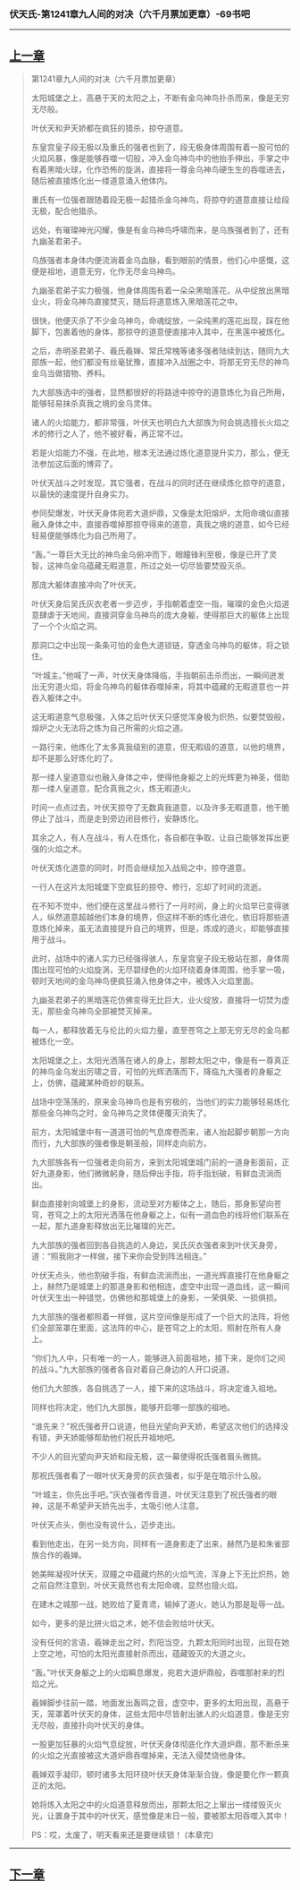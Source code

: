 ### 伏天氏-第1241章九人间的对决（六千月票加更章）-69书吧

--------
[上一章](./943890cd3edaad933475ae6822c5f5a4.md)
--------


>
>
>
>第1241章九人间的对决（六千月票加更章）
>
>太阳城堡之上，高悬于天的太阳之上，不断有金乌神鸟扑杀而来，像是无穷无尽般。
>
>叶伏天和尹天娇都在疯狂的猎杀，掠夺道意。
>
>东皇宫皇子段无极以及重氏的强者也到了，段无极身体周围有着一股可怕的火焰风暴，像是能够吞噬一切般，冲入金乌神鸟中的他抬手伸出，手掌之中有着黑暗火球，化作恐怖的旋涡，直接将一尊金乌神鸟硬生生的吞噬进去，随后被直接炼化出一缕道意涌入他体内。
>
>重氏有一位强者跟随着段无极一起猎杀金乌神鸟，将掠夺的道意直接让给段无极，配合他猎杀。
>
>远处，有璀璨神光闪耀，像是有金乌神鸟呼啸而来，是乌族强者到了，还有九幽圣君弟子。
>
>乌族强者本身体内便流淌着金乌血脉，看到眼前的情景，他们心中感慨，这便是祖地，道意无穷，化作无尽金乌神鸟。
>
>九幽圣君弟子实力极强，他身体周围有着一朵朵黑暗莲花，从中绽放出黑暗业火，将金乌神鸟直接焚灭，随后将道意炼入黑暗莲花之中。
>
>很快，他便灭杀了不少金乌神鸟，命魂绽放，一朵纯黑的莲花出现，踩在他脚下，包裹着他的身体，那掠夺的道意便直接冲入其中，在黑莲中被炼化。
>
>之后，赤明圣君弟子、羲氏羲婵、常氏常槐等诸多强者陆续到达，随同九大部族一起，他们都没有丝毫犹豫，直接冲入战圈之中，将那无穷无尽的神鸟金乌当做猎物、养料。
>
>九大部族选中的强者，显然都很好的将路途中掠夺的道意炼化为自己所用，能够轻易抹杀真我之境的金乌灵体。
>
>诸人的火焰能力，都非常强，叶伏天也明白九大部族为何会挑选擅长火焰之术的修行之人了，他不被好看，再正常不过。
>
>若是火焰能力不强，在此地，根本无法通过炼化道意提升实力，那么，便无法参加这后面的博弈了。
>
>叶伏天战斗之时发现，其它强者，在战斗的同时还在继续炼化掠夺的道意，以最快的速度提升自身实力。
>
>参同契爆发，叶伏天身体宛若大道炉鼎，又像是太阳熔炉，太阳命魂似直接融入身体之中，直接吞噬掉那掠夺得来的道意，真我之境的道意，如今已经轻易便能够炼化为自己所用了。
>
>“轰。”一尊巨大无比的神鸟金乌俯冲而下，眼瞳锋利至极，像是已开了灵智，这神鸟金乌蕴藏无暇道意，所过之处一切尽皆要焚毁灭杀。
>
>那庞大躯体直接冲向了叶伏天。
>
>叶伏天身后吴氏灰衣老者一步迈步，手指朝着虚空一指，璀璨的金色火焰道意肆虐于天地间，直接洞穿金乌神鸟的庞大身躯，使得那巨大的躯体上出现了一个个火焰之洞。
>
>那洞口之中出现一条条可怕的金色大道锁链，穿透金乌神鸟的躯体，将之锁住。
>
>“叶城主。”他喊了一声，叶伏天身体降临，手指朝前击杀而出，一瞬间迸发出无穷道火焰，将金乌神鸟的躯体吞噬掉来，将其中蕴藏的无暇道意也一并吞入躯体之中。
>
>这无暇道意气息极强，入体之后叶伏天只感觉浑身极为炽热，似要焚毁般，熔炉之火无法将之炼为自己所需的火焰之道。
>
>一路行来，他炼化了太多真我级别的道意，但无暇级的道意，以他的境界，却不是那么好炼化的了。
>
>那一缕人皇道意似也融入身体之中，使得他身躯之上的光辉更为神圣，借助那一缕人皇道意，配合真我之火，炼无暇道火。
>
>时间一点点过去，叶伏天掠夺了无数真我道意，以及许多无暇道意，他干脆停止了战斗，而是走到旁边闭目修行，安静炼化。
>
>其余之人，有人在战斗，有人在炼化，各自都在争取，让自己能够发挥出更强的火焰之术。
>
>叶伏天炼化道意的同时，时而会继续加入战局之中，掠夺道意。
>
>一行人在这片太阳城堡下空疯狂的掠夺、修行，忘却了时间的流逝。
>
>在不知不觉中，他们便在这里战斗修行了一月时间，身上的火焰早已变得骇人，纵然道意超越他们本身的境界，但这样不断的炼化进化，依旧将那些道意炼化掉来，虽无法直接提升自己的境界，但是，炼成的道火，却能够直接用于战斗。
>
>此时，战场中的诸人实力已经强得骇人，东皇宫皇子段无极站在那，身体周围出现可怕的火焰旋涡，无尽碧绿色的火焰环绕着身体周围，他手掌一吸，顿时天地间的金乌神鸟便疯狂涌入他身体之中，被炼入火焰里面。
>
>九幽圣君弟子的黑暗莲花仿佛变得无比巨大，业火绽放，直接将一切焚为虚无，那些金乌神鸟全部被焚灭掉来。
>
>每一人，都释放着无与伦比的火焰力量，直至苍穹之上那无穷无尽的金乌都被炼化一空。
>
>太阳城堡之上，太阳光洒落在诸人的身上，那颗太阳之中，像是有一尊真正的神鸟金乌发出厉啸之音，可怕的光辉洒落而下，降临九大强者的身躯之上，仿佛，蕴藏某种奇妙的联系。
>
>战场中空荡荡的，原来金乌神鸟也是有穷极的，当他们的实力能够轻易炼化那些金乌神鸟之时，金乌神鸟之灵体便覆灭消失了。
>
>前方，太阳城堡中有一道道可怕的气息席卷而来，诸人抬起脚步朝那一方向而行，九大部族的强者像是朝圣般，同样走向前方。
>
>九大部族各有一位强者走向前方，来到太阳城堡城门前的一道身影面前，正好九道身影，他们微微躬身，随后伸出手指，将手指划破，有鲜血流淌而出。
>
>鲜血直接射向城堡上的身影，流动至对方躯体之上，随后，那身影望向苍穹，苍穹之上的太阳光洒落在他身躯之上，似有一道血色的线将他们联系在一起，那九道身影释放出无比璀璨的光芒。
>
>九大部族的强者回到各自挑选的人身边，吴氏灰衣强者来到叶伏天身旁，道：“照我刚才一样做，接下来你会受到阵法相连。”
>
>叶伏天点头，他也割破手指，有鲜血流淌而出，一道光辉直接打在他身躯之上，赫然乃是城堡上的那道身影和他相连，虚空中出现一道血线，这一瞬间叶伏天生出一种错觉，仿佛他和那城堡上的身影，一荣俱荣、一损俱损。
>
>九大部族的强者都照着一样做，这片空间像是形成了一个巨大的法阵，将他们全部笼罩在里面，这法阵的中心，是苍穹之上的太阳，照射在所有人身上。
>
>“你们九人中，只有唯一的一人，能够进入前面祖地，接下来，是你们之间的战斗。”九大部族的强者各自对着自己身边的人开口说道。
>
>他们九大部族，各自挑选了一人，接下来的这场战斗，将决定谁入祖地。
>
>同样也将决定，他们九大部族，能够开启哪一部族的祖地。
>
>“谁先来？”祝氏强者开口说道，他目光望向尹天娇，希望这次他们的选择没有错，尹天娇能够帮助他们祝氏开祖地吧。
>
>不少人的目光望向尹天娇和段无极，这一幕使得祝氏强者眉头微挑。
>
>那祝氏强者看了一眼叶伏天身旁的灰衣强者，似乎是在暗示什么般。
>
>“叶城主，你先出手吧。”灰衣强者传音道，叶伏天注意到了祝氏强者的眼神，这是不希望尹天娇先出手，太吸引他人注意。
>
>叶伏天点头，倒也没有说什么，迈步走出。
>
>看到他走出，在另一处方向，同样有一道身影走了出来，赫然乃是和朱雀部族合作的羲婵。
>
>她美眸凝视叶伏天，双瞳之中蕴藏灼热的火焰气流，浑身上下无比炽热，她之前自然注意到，叶伏天竟然也有太阳命魂，显然也擅火焰。
>
>在建木之城那一战，她败给了夏青鸢，输掉了道火，她认为那是耻辱一战。
>
>如今，更多的是比拼火焰之术，她不信会败给叶伏天。
>
>没有任何的言语，羲婵走出之时，烈阳当空，九颗太阳同时出现，出现在她上空之地，可怕的太阳光直接射杀而出，蕴藏毁灭的大道之火。
>
>“轰。”叶伏天身躯之上的火焰瞬息爆发，宛若大道炉鼎般，吞噬那射来的烈焰之光。
>
>羲婵脚步往前一踏，地面发出轰鸣之音，虚空中，更多的太阳出现，高悬于天，笼罩着叶伏天的身体，这些太阳中尽皆射出骇人的火焰道意，像是无穷无尽般，直接扑向叶伏天的身体。
>
>一股更加狂暴的火焰气息绽放，叶伏天身体彻底化作大道炉鼎，那不断杀来的火焰之光直接被这大道炉鼎吞噬掉来，无法入侵焚烧他身体。
>
>羲婵双手凝印，顿时诸多太阳环绕叶伏天身体渐渐合拢，像是要化作一颗真正的太阳。
>
>她将炼入太阳之中的火焰道意释放而出，那颗太阳之上窜出一缕缕毁灭火光，让置身于其中的叶伏天，感觉像是末日一般，要被那太阳吞噬入其中！
>
>PS：哎，太废了，明天看来还是要继续锁！
>(本章完)
>
>

--------
[下一章](./e41c34f83faea1e764aca32023c44e63.md)
--------
